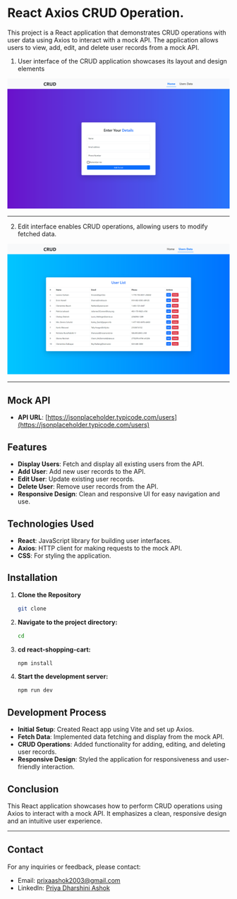 # React Axios CRUD Operation.

This project is a React application that demonstrates CRUD operations with user data using Axios to interact with a mock API. The application allows users to view, add, edit, and delete user records from a mock API.

1. User interface of the CRUD application showcases its layout and design elements

![UI preview](public/mock/Demo_1.png)

---

2. Edit interface enables CRUD operations, allowing users to modify fetched data.

![UI preview](public/mock/Demo_2.png)

---

## Mock API

- **API URL**: [https://jsonplaceholder.typicode.com/users](https://jsonplaceholder.typicode.com/users)

## Features

- **Display Users**: Fetch and display all existing users from the API.
- **Add User**: Add new user records to the API.
- **Edit User**: Update existing user records.
- **Delete User**: Remove user records from the API.
- **Responsive Design**: Clean and responsive UI for easy navigation and use.

## Technologies Used

- **React**: JavaScript library for building user interfaces.
- **Axios**: HTTP client for making requests to the mock API.
- **CSS**: For styling the application.

## Installation

1. **Clone the Repository**

   ```bash
   git clone

   ```

2. **Navigate to the project directory:**

   ```bash
   cd

   ```

3. **cd react-shopping-cart:**

   ```bash
   npm install

   ```

4. **Start the development server:**
   ```bash
   npm run dev

   ```

## Development Process

- **Initial Setup**: Created React app using Vite and set up Axios.
- **Fetch Data**: Implemented data fetching and display from the mock API.
- **CRUD Operations**: Added functionality for adding, editing, and deleting user records.
- **Responsive Design**: Styled the application for responsiveness and user-friendly interaction.

## Conclusion

This React application showcases how to perform CRUD operations using Axios to interact with a mock API. It emphasizes a clean, responsive design and an intuitive user experience.

---

## Contact

For any inquiries or feedback, please contact:

- Email: prixaashok2003@gmail.com
- LinkedIn: [Priya Dharshini Ashok](https://www.linkedin.com/in/priyadharshini-ashok/)
